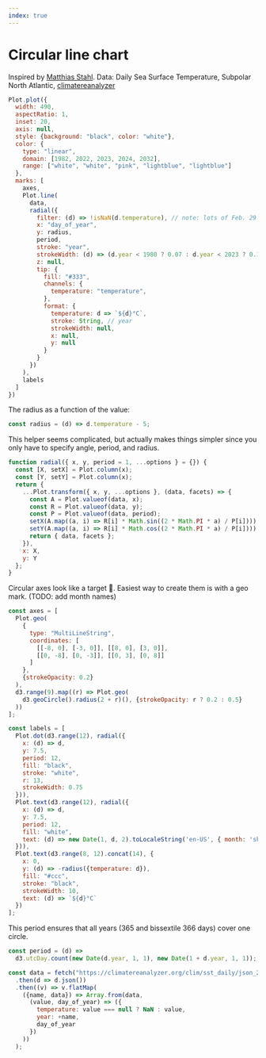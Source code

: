```yaml
---
index: true
---
```


# Circular line chart

Inspired by [Matthias Stahl](https://bsky.app/profile/higsch.com/post/3lap5k6rvxm2f). Data: Daily Sea Surface Temperature, Subpolar North Atlantic, [climatereanalyzer](https://climatereanalyzer.org/clim/sst_daily/?dm_id=natlsp)

```js echo
Plot.plot({
  width: 490,
  aspectRatio: 1,
  inset: 20,
  axis: null,
  style: {background: "black", color: "white"},
  color: {
    type: "linear",
    domain: [1982, 2022, 2023, 2024, 2032],
    range: ["white", "white", "pink", "lightblue", "lightblue"]
  },
  marks: [
    axes,
    Plot.line(
      data,
      radial({
        filter: (d) => !isNaN(d.temperature), // note: lots of Feb. 29 are NA
        x: "day_of_year",
        y: radius,
        period,
        stroke: "year",
        strokeWidth: (d) => (d.year < 1980 ? 0.07 : d.year < 2023 ? 0.15 : 2.5),
        z: null,
        tip: {
          fill: "#333",
          channels: {
            temperature: "temperature",
          },
          format: {
            temperature: d => `${d}°C`,
            stroke: String, // year
            strokeWidth: null,
            x: null,
            y: null
          }
        }
      })
    ),
    labels
  ]
})
```

The radius as a function of the value:

```js echo
const radius = (d) => d.temperature - 5;
```

This helper seems complicated, but actually makes things simpler since you only have to specify angle, period, and radius.

```js echo
function radial({ x, y, period = 1, ...options } = {}) {
  const [X, setX] = Plot.column(x);
  const [Y, setY] = Plot.column(x);
  return {
    ...Plot.transform({ x, y, ...options }, (data, facets) => {
      const A = Plot.valueof(data, x);
      const R = Plot.valueof(data, y);
      const P = Plot.valueof(data, period);
      setX(A.map((a, i) => R[i] * Math.sin((2 * Math.PI * a) / P[i])));
      setY(A.map((a, i) => R[i] * Math.cos((2 * Math.PI * a) / P[i])));
      return { data, facets };
    }),
    x: X,
    y: Y
  };
}
```

Circular axes look like a target 🎯. Easiest way to create them is with a geo mark. (TODO: add month names)

```js echo
const axes = [
  Plot.geo(
    {
      type: "MultiLineString",
      coordinates: [
        [[-8, 0], [-3, 0]], [[8, 0], [3, 0]],
        [[0, -8], [0, -3]], [[0, 3], [0, 8]]
      ]
    },
    {strokeOpacity: 0.2}
  ),
  d3.range(9).map((r) => Plot.geo(
    d3.geoCircle().radius(2 + r)(), {strokeOpacity: r ? 0.2 : 0.5}
  ))
];

const labels = [
  Plot.dot(d3.range(12), radial({
    x: (d) => d,
    y: 7.5,
    period: 12,
    fill: "black",
    stroke: "white",
    r: 13,
    strokeWidth: 0.75
  })),
  Plot.text(d3.range(12), radial({
    x: (d) => d,
    y: 7.5,
    period: 12,
    fill: "white",
    text: (d) => new Date(1, d, 2).toLocaleString('en-US', { month: 'short' })
  })),
  Plot.text(d3.range(8, 12).concat(14), {
    x: 0,
    y: (d) => -radius({temperature: d}),
    fill: "#ccc",
    stroke: "black",
    strokeWidth: 10,
    text: (d) => `${d}°C`
  })
];
```

This period ensures that all years (365 and bissextile 366 days) cover one circle.

```js echo
const period = (d) =>
  d3.utcDay.count(new Date(d.year, 1, 1), new Date(1 + d.year, 1, 1));
```

```js echo
const data = fetch("https://climatereanalyzer.org/clim/sst_daily/json_2clim/oisst2.1_natlsp_sst_day.json")
  .then(d => d.json())
  .then((v) => v.flatMap(
    ({name, data}) => Array.from(data,
      (value, day_of_year) => ({
        temperature: value === null ? NaN : value,
        year: +name,
        day_of_year
      })
    ))
  );
```
